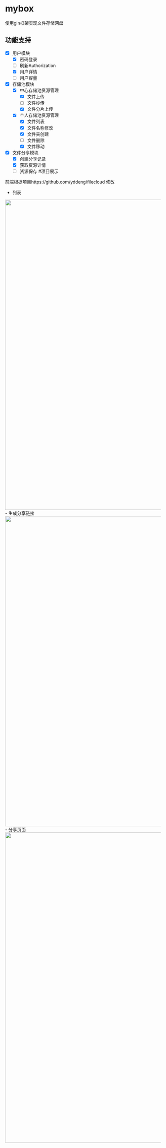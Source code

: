# mybox

使用gin框架实现文件存储网盘


## 功能支持

- [x] 用户模块
    - [x] 密码登录
    - [ ] 刷新Authorization
    - [x] 用户详情
    - [ ] 用户容量
- [x] 存储池模块
    - [x] 中心存储池资源管理
        - [x] 文件上传
        - [ ] 文件秒传
        - [X] 文件分片上传
    - [x] 个人存储池资源管理
        - [x] 文件列表
        - [x] 文件名称修改
        - [x] 文件夹创建
        - [ ] 文件删除
        - [x] 文件移动
- [x] 文件分享模块
    - [X] 创建分享记录
    - [X] 获取资源详情
    - [ ] 资源保存
#项目展示

前端根据项目https://github.com/yddeng/filecloud 修改

- 列表
<img src="https://image.geff.top/i/2022/12/12/1280ccj.png" width="1000">
- 生成分享链接
<img src="https://image.geff.top/i/2022/12/12/12iagex.png" width="1000">
- 分享页面
<img src="https://image.geff.top/i/2022/12/12/12ianym.png" width="1000">

